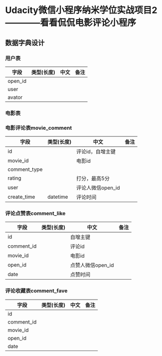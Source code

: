 # Udacity微信小程序纳米学位实战项目2————看看侃侃电影评论小程序

## 数据字典设计

### 用户表

| 字段    | 类型(长度) | 中文 | 备注 |
| ------- | ---------- | ---- | ---- |
| open_id |            |      |      |
| user    |            |      |      |
| avator  |            |      |      |



### 电影表





### 电影评论表movie_comment

| 字段         | 类型(长度) | 中文              | 备注 |
| ------------ | ---------- | ----------------- | ---- |
| id           |            | 评论id，自增主键  |      |
| movie_id     |            | 电影id            |      |
| comment_type |            |                   |      |
| rating       |            | 打分，最高5分     |      |
| user      |            | 评论人微信open_id |      |
| create_time         |  datetime          | 评论时间          |      |

### 评论点赞表comment_like

| 字段       | 类型(长度) | 中文              | 备注 |
| ---------- | ---------- | ----------------- | ---- |
| id         |            | 自增主键          |      |
| comment_id |            | 评论id            |      |
| movie_id   |            | 电影id            |      |
| open_id    |            | 点赞人微信open_id |      |
| date       |            | 点赞时间          |      |



### 评论收藏表comment_fave

| 字段       | 类型(长度) | 中文 | 备注 |
| ---------- | ---------- | ---- | ---- |
| id         |            |      |      |
| comment_id |            |      |      |
| movie_id   |            |      |      |
| open_id    |            |      |      |
| date       |            |      |      |

